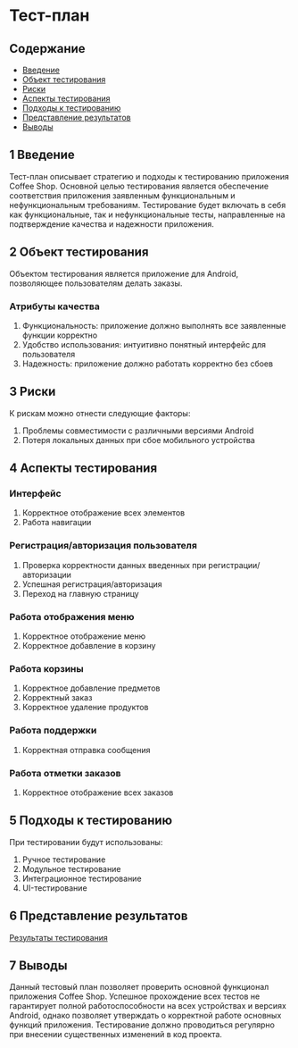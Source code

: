 # ﻿Тест-план

## Содержание
- [Введение](#1-Введение)
- [Объект тестирования](#2-Объект-тестирования)
- [Риски](#3-Риски)
- [Аспекты тестирования](#4-Аспекты-тестирования)
- [Подходы к тестированию](#5-Подходы-к-тестированию)
- [Представление результатов](#6-Представление-результатов)
- [Выводы](#7-Выводы)

## 1 Введение

Тест-план описывает стратегию и подходы к тестированию приложения Coffee Shop. Основной целью тестирования является обеспечение соответствия приложения заявленным функциональным и нефункциональным требованиям. Тестирование будет включать в себя как функциональные, так и нефункциональные тесты, направленные на подтверждение качества и надежности приложения.

## 2 Объект тестирования
Объектом тестирования является приложение для Android, позволяющее пользователям делать заказы.

### Атрибуты качества
1. Функциональность: приложение должно выполнять все заявленные функции корректно
2. Удобство использования: интуитивно понятный интерфейс для пользователя
3. Надежность: приложение должно работать корректно без сбоев

## 3 Риски

К рискам можно отнести следующие факторы:
1. Проблемы совместимости с различными версиями Android
2. Потеря локальных данных при сбое мобильного устройства 

## 4 Аспекты тестирования

### Интерфейс

1. Корректное отображение всех элементов
2. Работа навигации

### Регистрация/авторизация пользователя

1. Проверка корректности данных введенных при регистрации/авторизации
2. Успешная регистрация/авторизация
3. Переход на главную страницу

### Работа отображения меню

1. Корректное отображение меню
2. Корректное добавление в корзину

### Работа корзины

1. Корректное добавление предметов
2. Корректный заказ
3. Корректное удаление продуктов

### Работа поддержки

1. Корректная отправка сообщения

### Работа отметки заказов

1. Корректное отображение всех заказов

## 5 Подходы к тестированию

При тестировании будут использованы:
1. Ручное тестирование
2. Модульное тестирование
3. Интеграционное тестирование
4. UI-тестирование

## 6 Представление результатов

[Результаты тестирования](test-result.md)

## 7 Выводы

Данный тестовый план позволяет проверить основной функционал приложения Coffee Shop. Успешное прохождение всех тестов не гарантирует полной работоспособности на всех устройствах и версиях Android, однако позволяет утверждать о корректной работе основных функций приложения. Тестирование должно проводиться регулярно при внесении существенных изменений в код проекта.

